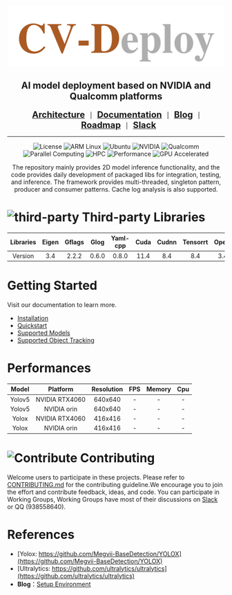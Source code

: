 <div align="center">

<img src="./docs/images/cv-deploy-light-color.png" width="500" height="140">

<h2 align="center">AI model deployment based on NVIDIA and Qualcomm platforms</h2>


[<span style="font-size:20px;">**Architecture**</span>](./docs/framework.md)&nbsp;&nbsp;&nbsp;|&nbsp;&nbsp;&nbsp;[<span style="font-size:20px;">**Documentation**</span>](https://liwuhen.cn/CVDeploy-2D)&nbsp;&nbsp;&nbsp;|&nbsp;&nbsp;&nbsp;[<span style="font-size:20px;">**Blog**</span>](https://www.zhihu.com/column/c_1839603173800697856)&nbsp;&nbsp;&nbsp;|&nbsp;&nbsp;&nbsp;[<span style="font-size:20px;">**Roadmap**</span>](./docs/roadmap.md)&nbsp;&nbsp;&nbsp;|&nbsp;&nbsp;&nbsp;[<span style="font-size:20px;">**Slack**</span>](https://app.slack.com/client/T07U5CEEXCP/C07UKUA9TCJ)


---

![License](https://img.shields.io/badge/License-Apache%202.0-blue.svg?style=for-the-badge)
![ARM Linux](https://img.shields.io/badge/ARM_Linux-FCC624?style=for-the-badge&logo=linux&logoColor=black)
![Ubuntu](https://img.shields.io/badge/Ubuntu-E95420?style=for-the-badge&logo=ubuntu&logoColor=white)
![NVIDIA](https://img.shields.io/badge/NVIDIA-%2376B900.svg?style=for-the-badge&logo=nvidia&logoColor=white)
![Qualcomm](https://img.shields.io/badge/Qualcomm-3253DC?style=for-the-badge&logo=qualcomm&logoColor=white)
![Parallel Computing](https://img.shields.io/badge/Parallel-Computing-orange?style=for-the-badge)
![HPC](https://img.shields.io/badge/HPC-High%20Performance%20Computing-blue?style=for-the-badge&logo=data:image/svg+xml;base64,PHN2ZyB4bWxucz0iaHR0cDovL3d3dy53My5vcmcvMjAwMC9zdmciIHZpZXdCb3g9IjAgMCAyNCAyNCI+PHBhdGggZmlsbD0id2hpdGUiIGQ9Ik0yMiAxN3YtMmgtM3YtM2gydi0yaDJ2LTJoLTR2N2gtN3YtN0g4djhoLTNWM0gzdjE4aDE4di00eiIvPjwvc3ZnPg==)
![Performance](https://img.shields.io/badge/Performance-Optimized-red?style=for-the-badge)
![GPU Accelerated](https://img.shields.io/badge/GPU-Accelerated-76B900?style=for-the-badge&logo=nvidia&logoColor=white)

The repository mainly provides 2D model inference functionality, and the code provides daily development of packaged libs for integration, testing, and inference. The framework provides multi-threaded, singleton pattern, producer and consumer patterns. Cache log analysis is also supported.
</div>

# ![third-party](https://img.shields.io/badge/third-party-blue) Third-party Libraries

|Libraries|Eigen|Gflags|Glog|Yaml-cpp|Cuda|Cudnn|Tensorrt|Opencv|
|:-:|:-:|:-:|:-:|:-:|:-:|:-:|:-:|:-:|
|Version|3.4|2.2.2|0.6.0|0.8.0|11.4|8.4|8.4|3.4.5|

# Getting Started
Visit our documentation to learn more.
- [Installation](./docs/hpcdoc/source/getting_started/installation.md)
- [Quickstart](./docs/hpcdoc/source/getting_started/Quickstart.md)
- [Supported Models](./docs/hpcdoc/source/algorithm/Supported_Models.md)
- [Supported Object Tracking](./docs/hpcdoc/source/algorithm/Supported_Object_Tracking.md)

# Performances
|Model|Platform|Resolution|FPS|Memory|Cpu|
|:-:|:-:|:-:|:-:|:-:|:-:|
|Yolov5|NVIDIA RTX4060|640x640|-|-|-|
|Yolov5|NVIDIA orin|640x640|-|-|-|
|Yolox|NVIDIA RTX4060|416x416|-|-|-|
|Yolox|NVIDIA orin|416x416|-|-|-|

# ![Contribute](https://img.shields.io/badge/how%20to%20contribute-project-brightgreen) Contributing
Welcome users to participate in these projects. Please refer to [CONTRIBUTING.md](./CONTRIBUTING.md) for the contributing guideline.We encourage you to join the effort and contribute feedback, ideas, and code. You can participate in Working Groups, Working Groups have most of their discussions on [Slack](https://app.slack.com/client/T07U5CEEXCP/C07UKUA9TCJ) or QQ (938558640).


# References
- [Yolox: https://github.com/Megvii-BaseDetection/YOLOX](https://github.com/Megvii-BaseDetection/YOLOX)
- [Ultralytics: https://github.com/ultralytics/ultralytics](https://github.com/ultralytics/ultralytics)
- **Blog**：[Setup Environment](https://zhuanlan.zhihu.com/p/818205320)
